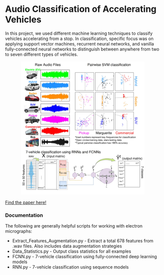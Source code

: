 # Audio Classification of Accelerating Vehicles

In this project, we used different machine learning techniques to classify vehicles accelerating from a stop. In classification, specific focus was on applying support vector machines, recurrent neural networks, and vanilla fully-connected neural networks to distinguish between anywhere from two to seven different types of vehicles.

<p align="center">
  <img width="400" height="431" src="Audio_TOC.jpg">
</p>

[Find the paper here!](http://cs229.stanford.edu/proj2019aut/data/assignment_308832_raw/26646848.pdf)

### Documentation
The following are generally helpful scripts for working with electron micrographs:
* Extract_Features_Augmentation.py - Extract a total 678 features from .wav files. Also includes data augmentation strategies
* Data_Statistics.py - Output class statistics for all examples
* FCNN.py - 7-vehicle classification using fully-connected deep learning models
* RNN.py - 7-vehicle classification using sequence models
